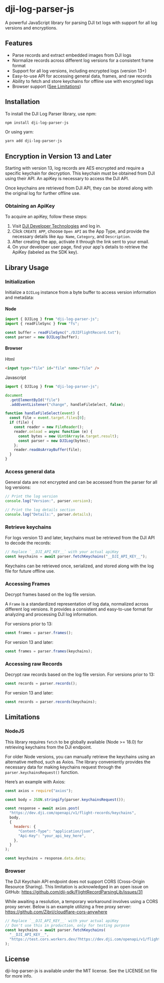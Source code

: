 # dji-log-parser-js

A powerful JavaScript library for parsing DJI txt logs with support for all log versions and encryptions.

## Features

- Parse records and extract embedded images from DJI logs
- Normalize records across different log versions for a consistent frame format
- Support for all log versions, including encrypted logs (version 13+)
- Easy-to-use API for accessing general data, frames, and raw records
- Ability to fetch and store keychains for offline use with encrypted logs
- Browser support ([See Limitations](#limitations))

## Installation

To install the DJI Log Parser library, use npm:

```bash
npm install dji-log-parser-js
```

Or using yarn:

```bash
yarn add dji-log-parser-js
```

## Encryption in Version 13 and Later

Starting with version 13, log records are AES encrypted and require a specific keychain for decryption. This keychain must be obtained from DJI using their API. An apiKey is necessary to access the DJI API.

Once keychains are retrieved from DJI API, they can be stored along with the original log for further offline use.

### Obtaining an ApiKey

To acquire an apiKey, follow these steps:

1. Visit [DJI Developer Technologies](https://developer.dji.com/user) and log in.
2. Click `CREATE APP`, choose `Open API` as the App Type, and provide the necessary details like `App Name`, `Category`, and `Description`.
3. After creating the app, activate it through the link sent to your email.
4. On your developer user page, find your app's details to retrieve the ApiKey (labeled as the SDK key).

## Library Usage

### Initialization

Initialize a `DJILog` instance from a byte buffer to access version information and metadata:

#### Node

```js
import { DJILog } from "dji-log-parser-js";
import { readFileSync } from "fs";

const buffer = readFileSync("./DJIFlightRecord.txt");
const parser = new DJILog(buffer);
```

#### Browser

Html

```html
<input type="file" id="file" name="file" />
```

Javascript

```js
import { DJILog } from "dji-log-parser-js";

document
  .getElementById("file")
  .addEventListener("change", handleFileSelect, false);

function handleFileSelect(event) {
  const file = event.target.files[0];
  if (file) {
    const reader = new FileReader();
    reader.onload = async function (e) {
      const bytes = new Uint8Array(e.target.result);
      const parser = new DJILog(bytes);
    };
    reader.readAsArrayBuffer(file);
  }
}
```

### Access general data

General data are not encrypted and can be accessed from the parser for all log versions:

```js
// Print the log version
console.log("Version:", parser.version);

// Print the log details section
console.log("Details:", parser.details);
```

### Retrieve keychains

For logs version 13 and later, keychains must be retrieved from the DJI API to decode the records:

```js
// Replace `__DJI_API_KEY__` with your actual apiKey
const keychains = await parser.fetchKeychains("__DJI_API_KEY__");
```

Keychains can be retrieved once, serialized, and stored along with the log file for future offline use.

### Accessing Frames

Decrypt frames based on the log file version.

A `Frame` is a standardized representation of log data, normalized across different log versions.
It provides a consistent and easy-to-use format for analyzing and processing DJI log information.

For versions prior to 13:

```js
const frames = parser.frames();
```

For version 13 and later:

```js
const frames = parser.frames(keychains);
```

### Accessing raw Records

Decrypt raw records based on the log file version.
For versions prior to 13:

```js
const records = parser.records();
```

For version 13 and later:

```js
const records = parser.records(keychains);
```

## Limitations

### NodeJS

This library requires `fetch` to be globally available (Node >= 18.0) for retrieving keychains from the DJI endpoint.

For older Node versions, you can manually retrieve the keychains using an alternative method, such as Axios. The library conveniently provides the necessary data for making keychains request through the `parser.keychainsRequest()` function.

Here’s an example with Axios:

```js
const axios = require("axios");

const body = JSON.stringify(parser.keychainsRequest());

const response = await axios.post(
  "https://dev.dji.com/openapi/v1/flight-records/keychains",
  body,
  {
    headers: {
      "Content-Type": "application/json",
      "Api-Key": "your_api_key_here",
    },
  }
);

const keychains = response.data.data;
```

### Browser

The DJI Keychain API endpoint does not support CORS (Cross-Origin Resource Sharing). This limitation is acknowledged in an open issue on GitHub: https://github.com/dji-sdk/FlightRecordParsingLib/issues/31

While awaiting a resolution, a temporary workaround involves using a CORS proxy server. Below is an example utilizing a free proxy server: https://github.com/Zibri/cloudflare-cors-anywhere

```js
// Replace `__DJI_API_KEY__` with your actual apiKey
// Don't use this in production, only for testing purpose
const keychains = await parser.fetchKeychains(
  "__DJI_API_KEY__",
  "https://test.cors.workers.dev/?https://dev.dji.com/openapi/v1/flight-records/keychains"
);
```

## License

dji-log-parser-js is available under the MIT license. See the LICENSE.txt file for more info.
